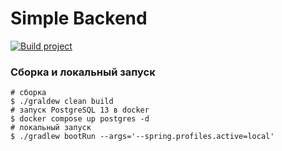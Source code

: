# Simple Backend

[![Build project](https://github.com/Romanow/simple-backend/actions/workflows/build.yml/badge.svg?branch=master)](https://github.com/Romanow/simple-backend/actions/workflows/build.yml)

### Сборка и локальный запуск

```shell
# сборка
$ ./graldew clean build
# запуск PostgreSQL 13 в docker
$ docker compose up postgres -d
# локальный запуск
$ ./gradlew bootRun --args='--spring.profiles.active=local'    
```